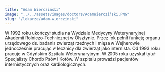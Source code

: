 ```yaml
---
title: "Adam Wiercziński"
image: "../../assets/images/doctors/AdamWiercziński.PNG"
slug: "/lekarze/adam-wierczinski"
---
```


W 1992 roku ukończył studia na Wydziale Medycyny Weterynaryjnej Akademii Rolniczo-Technicznej w Olsztynie. Przez rok pełnił funkcję organu urzędowego ds. badania zwierząt rzeźnych i mięsa w Wejherowie jednocześnie pracując w lecznicy dla zwierząt jako internista. Od 1993 roku pracuje w Gdyńskim Szpitalu Weterynaryjnym. W 2005 roku uzyskał tytuł Specjalisty Chorób Psów i Kotów. W szpitalu prowadzi pacjentów internistycznych oraz kardiologicznych.


